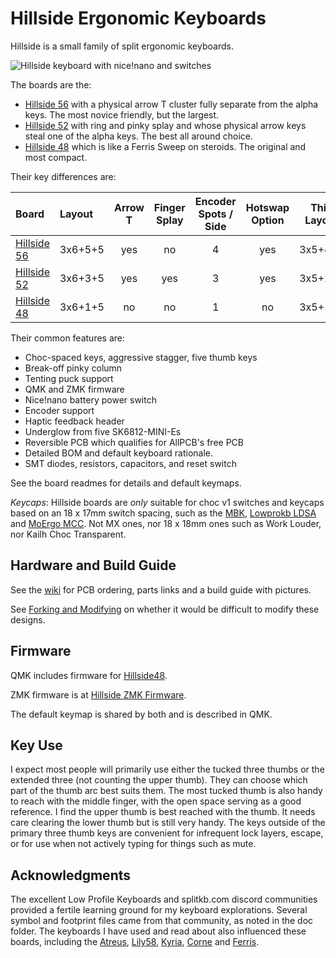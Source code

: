 # Hillside Ergonomic Keyboards

Hillside is a small family of split ergonomic keyboards.

![Hillside keyboard with nice!nano and switches](https://github.com/mmccoyd/hillside/wiki/image/board/hill_family_600.png "Hillside 56, 52 and 48 keyboards")

The boards are the:

- [Hillside 56](hillside56) with a physical arrow T cluster fully separate from the alpha keys. The most novice friendly, but the largest.
- [Hillside 52](hillside52) with ring and pinky splay and whose physical arrow keys steal one of the alpha keys. The best all around choice.
- [Hillside 48](hillside48) which is like a Ferris Sweep on steroids. The original and most compact.

Their key differences are:

| Board      | Layout  | Arrow <br> T | Finger <br> Splay | Encoder <br> Spots / Side | Hotswap <br> Option| Thin <br> Layout | Thin <br> Size |
|:------------|:--------|:--------:|:---------:|:---------:|:-------:|:-------:|:-------:|
| [Hillside 56](hillside56) | 3x6+5+5 | yes      |  no       | 4         | yes     | 3x5+4+5 | 48 |
| [Hillside 52](hillside52) | 3x6+3+5 | yes      |  yes      | 3         | yes     | 3x5+2+5 | 44 |
| [Hillside 48](hillside48) | 3x6+1+5 | no       |  no       | 1         | no      | 3x5+1+5 | 42 |

Their common features are:

- Choc-spaced keys, aggressive stagger, five thumb keys
- Break-off pinky column
- Tenting puck support
- QMK and ZMK firmware
- Nice!nano battery power switch
- Encoder support
- Haptic feedback header
- Underglow from five SK6812-MINI-Es
- Reversible PCB which qualifies for AllPCB's free PCB
- Detailed BOM and default keyboard rationale.
- SMT diodes, resistors, capacitors, and reset switch

See the board readmes for details and default keymaps.

*Keycaps*: Hillside boards are _only_ suitable for choc v1 switches and keycaps based on an 18 x 17mm switch spacing, such as the [MBK](https://mkultra.click/mbk-choc-keycaps), [Lowprokb LDSA](https://lowprokb.ca/products/ldsa-low-profile-blank-keycaps) and [MoErgo MCC](https://mkultra.click/moergo-mcc-pom-1u-keycap/). Not MX ones, nor 18 x 18mm ones such as Work Louder, nor Kailh Choc Transparent.

## Hardware and Build Guide

See the [wiki](https://github.com/mmccoyd/hillside/wiki)
  for PCB ordering, parts links and a build guide with pictures.

See [Forking and Modifying](https://github.com/mmccoyd/hillside/wiki/Forking%20and%20Modifying)
  on whether it would be difficult to modify these designs.

## Firmware

QMK includes firmware for [Hillside48](https://github.com/qmk/qmk_firmware/tree/master/keyboards/handwired/hillside).

ZMK firmware is at [Hillside ZMK Firmware](https://github.com/mmccoyd/zmk-config).

The default keymap is shared by both and is described in QMK.

## Key Use
 
I expect most people will primarily use either the tucked three thumbs or the extended three (not counting the upper thumb). They can choose which part of the thumb arc best suits them. The most tucked thumb is also handy to reach with the middle finger, with the open space serving as a good reference. I find the upper thumb is best reached with the thumb. It needs care clearing the lower thumb but is still very handy. The keys outside of the primary three thumb keys are convenient for infrequent lock layers, escape, or for use when not actively typing for things such as mute.

## Acknowledgments

The excellent Low Profile Keyboards and splitkb.com discord communities provided a fertile learning ground for my keyboard explorations.
Several symbol and footprint files came from that community, as noted in the doc folder.
The keyboards I have used and read about also influenced these boards, including the
  [Atreus](https://shop.keyboard.io/products/keyboardio-atreus),
  [Lily58](https://github.com/kata0510/Lily58),
  [Kyria](https://splitkb.com/collections/keyboard-kits/products/kyria-pcb-kit),
  [Corne](https://github.com/foostan/crkbd) and
  [Ferris](https://github.com/pierrechevalier83/ferris).
